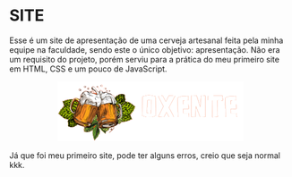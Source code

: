 # SITE
Esse é um site de apresentação de uma cerveja artesanal feita pela minha equipe na faculdade, sendo este o único objetivo: apresentação. Não era um requisito do projeto, porém serviu para a prática do meu primeiro site em HTML, CSS e um pouco de JavaScript.

<p align="center">
  <img src="img/logo.png" alt="logo da cerveja">
</p>

Já que foi meu primeiro site, pode ter alguns erros, creio que seja normal kkk.
